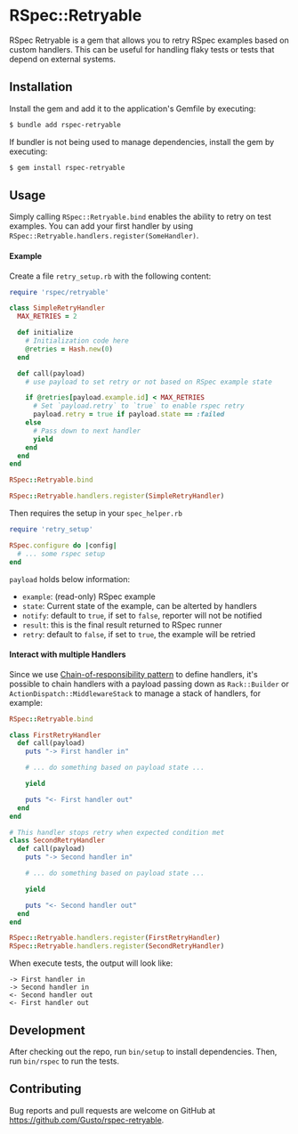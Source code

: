 # RSpec::Retryable

RSpec Retryable is a gem that allows you to retry RSpec examples based on custom handlers. This can be useful for handling flaky tests or tests that depend on external systems.

## Installation

Install the gem and add it to the application's Gemfile by executing:

```bash
$ bundle add rspec-retryable
```

If bundler is not being used to manage dependencies, install the gem by executing:

```bash
$ gem install rspec-retryable
```

## Usage

Simply calling `RSpec::Retryable.bind` enables the ability to retry on test examples. You can add your first handler by using `RSpec::Retryable.handlers.register(SomeHandler)`.

#### Example

Create a file `retry_setup.rb` with the following content:

```retry_setup.rb
require 'rspec/retryable'

class SimpleRetryHandler
  MAX_RETRIES = 2

  def initialize
    # Initialization code here
    @retries = Hash.new(0)
  end

  def call(payload)
    # use payload to set retry or not based on RSpec example state

    if @retries[payload.example.id] < MAX_RETRIES
      # Set `payload.retry` to `true` to enable rspec retry
      payload.retry = true if payload.state == :failed
    else
      # Pass down to next handler
      yield
    end
  end
end

RSpec::Retryable.bind

RSpec::Retryable.handlers.register(SimpleRetryHandler)
```

Then requires the setup in your `spec_helper.rb`

```spec_helper.rb
require 'retry_setup'

RSpec.configure do |config|
  # ... some rspec setup
end
```

`payload` holds below information:

- `example`: (read-only) RSpec example
- `state`: Current state of the example, can be alterted by handlers
- `notify`: default to `true`, if set to `false`, reporter will not be notified
- `result`: this is the final result returned to RSpec runner
- `retry`: default to `false`, if set to `true`, the example will be retried

#### Interact with multiple Handlers

Since we use [Chain-of-responsibility pattern](http://en.wikipedia.org/wiki/Chain-of-responsibility_pattern) to define handlers, it's possible to chain handlers with a payload passing down as `Rack::Builder` or `ActionDispatch::MiddlewareStack` to manage a stack of handlers, for example:

```retry_setup.rb
RSpec::Retryable.bind

class FirstRetryHandler
  def call(payload)
    puts "-> First handler in"

    # ... do something based on payload state ...

    yield

    puts "<- First handler out"
  end
end

# This handler stops retry when expected condition met
class SecondRetryHandler
  def call(payload)
    puts "-> Second handler in"

    # ... do something based on payload state ...

    yield

    puts "<- Second handler out"
  end
end

RSpec::Retryable.handlers.register(FirstRetryHandler)
RSpec::Retryable.handlers.register(SecondRetryHandler)
```

When execute tests, the output will look like:

```
-> First handler in
-> Second handler in
<- Second handler out
<- First handler out
```

## Development

After checking out the repo, run `bin/setup` to install dependencies. Then, run `bin/rspec` to run the tests.

## Contributing

Bug reports and pull requests are welcome on GitHub at https://github.com/Gusto/rspec-retryable.
